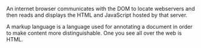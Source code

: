 An internet browser communicates with the DOM to locate webservers and then reads and displays the HTML and JavaScript hosted by that server.

A markup language is a language used for annotating a document in order to make content more distinguishable. One you see all over the web is HTML.

